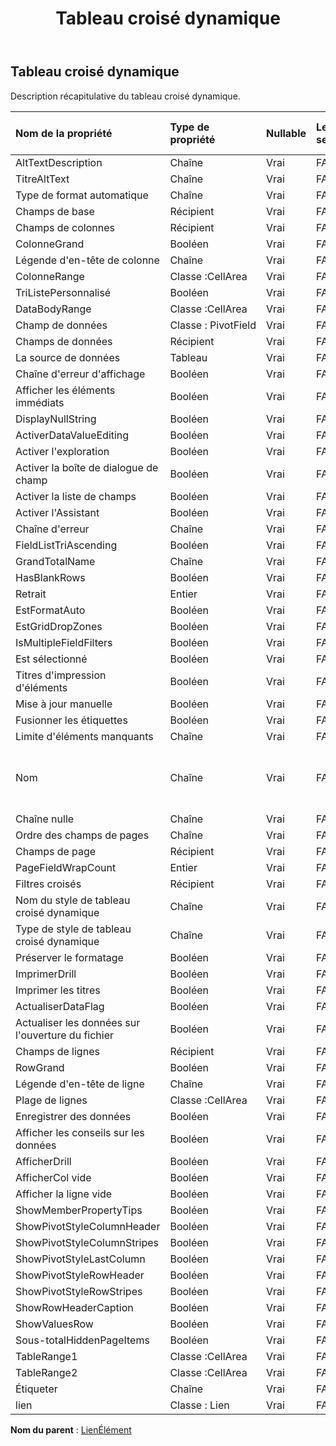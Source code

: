 ﻿---
title: Tableau croisé dynamique
second_title: Aspose.Cells Cloud Documen
type: docs
url: /fr/specification/model/pivottable/
description: "Aspose.Cells Spécification du modèle Cloud : Tableau croisé dynamique. Gérez sans effort Excel et d'autres feuilles de calcul avec des fonctionnalités telles que l'ouverture, la génération, l'édition, le fractionnement, la fusion, la comparaison et la conversion."
kwords: Excel, Office, feuille de calcul, Cloud REST API, tableau croisé dynamique
weight: 50
---
## **Tableau croisé dynamique**

 Description récapitulative du tableau croisé dynamique.

| Nom de la propriété| Type de propriété| Nullable| Lecture seulement| Valeur par défaut| Description|
|:- |:- |:- |:- |:- |:- |
| AltTextDescription| Chaîne| Vrai| FAUX|||
| TitreAltText| Chaîne| Vrai| FAUX|||
| Type de format automatique| Chaîne| Vrai| FAUX|||
| Champs de base| Récipient| Vrai| FAUX|||
| Champs de colonnes| Récipient| Vrai| FAUX|||
| ColonneGrand| Booléen| Vrai| FAUX|||
| Légende d'en-tête de colonne| Chaîne| Vrai| FAUX|||
| ColonneRange| Classe :CellArea| Vrai| FAUX|||
| TriListePersonnalisé| Booléen| Vrai| FAUX|||
| DataBodyRange| Classe :CellArea| Vrai| FAUX|||
| Champ de données| Classe : PivotField| Vrai| FAUX|||
| Champs de données| Récipient| Vrai| FAUX|||
| La source de données|Tableau<String> | Vrai| FAUX|||
| Chaîne d'erreur d'affichage| Booléen| Vrai| FAUX|||
| Afficher les éléments immédiats| Booléen| Vrai| FAUX|||
| DisplayNullString| Booléen| Vrai| FAUX|||
| ActiverDataValueEditing| Booléen| Vrai| FAUX|||
| Activer l'exploration| Booléen| Vrai| FAUX|||
| Activer la boîte de dialogue de champ| Booléen| Vrai| FAUX|||
| Activer la liste de champs| Booléen| Vrai| FAUX|||
| Activer l'Assistant| Booléen| Vrai| FAUX|||
| Chaîne d'erreur| Chaîne| Vrai| FAUX|||
| FieldListTriAscending| Booléen| Vrai| FAUX|||
| GrandTotalName| Chaîne| Vrai| FAUX|||
| HasBlankRows| Booléen| Vrai| FAUX|||
| Retrait| Entier| Vrai| FAUX|||
| EstFormatAuto| Booléen| Vrai| FAUX|||
| EstGridDropZones| Booléen| Vrai| FAUX|||
| IsMultipleFieldFilters| Booléen| Vrai| FAUX|||
| Est sélectionné| Booléen| Vrai| FAUX|||
| Titres d'impression d'éléments| Booléen| Vrai| FAUX|||
| Mise à jour manuelle| Booléen| Vrai| FAUX|||
|Fusionner les étiquettes| Booléen| Vrai| FAUX|||
| Limite d'éléments manquants| Chaîne| Vrai| FAUX|||
| Nom| Chaîne| Vrai| FAUX||Représente le nom du tableau croisé dynamique.|
| Chaîne nulle| Chaîne| Vrai| FAUX|||
| Ordre des champs de pages| Chaîne| Vrai| FAUX|||
| Champs de page| Récipient| Vrai| FAUX|||
| PageFieldWrapCount| Entier| Vrai| FAUX|||
| Filtres croisés| Récipient| Vrai| FAUX|||
| Nom du style de tableau croisé dynamique| Chaîne| Vrai| FAUX|||
| Type de style de tableau croisé dynamique| Chaîne| Vrai| FAUX|||
| Préserver le formatage| Booléen| Vrai| FAUX|||
| ImprimerDrill| Booléen| Vrai| FAUX|||
| Imprimer les titres| Booléen| Vrai| FAUX|||
| ActualiserDataFlag| Booléen| Vrai| FAUX|||
| Actualiser les données sur l'ouverture du fichier| Booléen| Vrai| FAUX|||
| Champs de lignes| Récipient| Vrai| FAUX|||
| RowGrand| Booléen| Vrai| FAUX|||
| Légende d'en-tête de ligne| Chaîne| Vrai| FAUX|||
| Plage de lignes| Classe :CellArea| Vrai| FAUX|||
| Enregistrer des données| Booléen| Vrai| FAUX|||
| Afficher les conseils sur les données| Booléen| Vrai| FAUX|||
| AfficherDrill| Booléen| Vrai| FAUX|||
| AfficherCol vide| Booléen| Vrai| FAUX|||
| Afficher la ligne vide| Booléen| Vrai| FAUX|||
| ShowMemberPropertyTips| Booléen| Vrai| FAUX|||
| ShowPivotStyleColumnHeader| Booléen| Vrai| FAUX|||
| ShowPivotStyleColumnStripes| Booléen| Vrai| FAUX|||
| ShowPivotStyleLastColumn| Booléen| Vrai| FAUX|||
| ShowPivotStyleRowHeader| Booléen| Vrai| FAUX|||
| ShowPivotStyleRowStripes| Booléen| Vrai| FAUX|||
| ShowRowHeaderCaption| Booléen| Vrai| FAUX|||
| ShowValuesRow| Booléen| Vrai| FAUX|||
| Sous-totalHiddenPageItems| Booléen| Vrai| FAUX|||
| TableRange1| Classe :CellArea| Vrai| FAUX|||
| TableRange2| Classe :CellArea| Vrai| FAUX|||
| Étiqueter| Chaîne| Vrai| FAUX|||
| lien| Classe : Lien| Vrai| FAUX|||

**Nom du parent** : [LienÉlément](/specification/model/linkelement)

